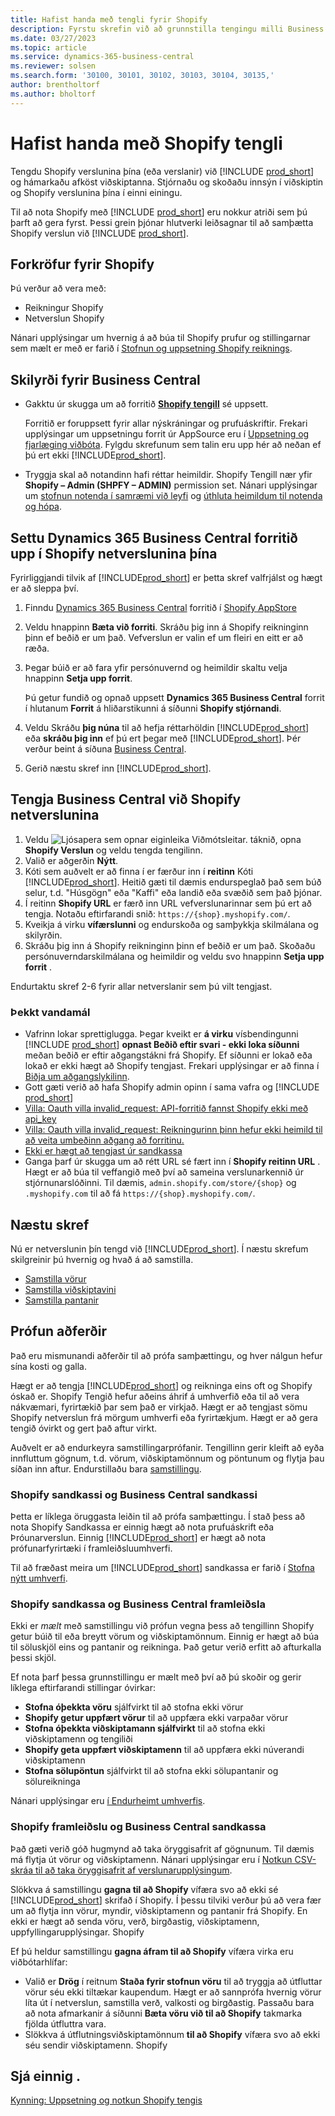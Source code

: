```yaml
---
title: Hafist handa með tengli fyrir Shopify
description: Fyrstu skrefin við að grunnstilla tengingu milli Business Central og Shopify
ms.date: 03/27/2023
ms.topic: article
ms.service: dynamics-365-business-central
ms.reviewer: solsen
ms.search.form: '30100, 30101, 30102, 30103, 30104, 30135,'
author: brentholtorf
ms.author: bholtorf
---
```


# Hafist handa með Shopify tengli

Tengdu Shopify verslunina þína (eða verslanir) við [!INCLUDE [prod_short](../includes/prod_short.md)] og hámarkaðu afköst viðskiptanna. Stjórnaðu og skoðaðu innsýn í viðskiptin og Shopify verslunina þína í einni einingu.

Til að nota Shopify með [!INCLUDE [prod_short](../includes/prod_short.md)] eru nokkur atriði sem þú þarft að gera fyrst. Þessi grein þjónar hlutverki leiðsagnar til að samþætta Shopify verslun við [!INCLUDE [prod_short](../includes/prod_short.md)].

## Forkröfur fyrir Shopify

Þú verður að vera með:

- Reikningur Shopify 
- Netverslun Shopify 

Nánari upplýsingar um hvernig á að búa til Shopify prufur og stillingarnar sem mælt er með er farið í [Stofnun og uppsetning Shopify reiknings](shopify-account.md).

## Skilyrði fyrir Business Central

- Gakktu úr skugga um að forritið **[Shopify tengill](https://go.microsoft.com/fwlink/?linkid=2196238)** sé uppsett.

  Forritið er foruppsett fyrir allar nýskráningar og prufuáskriftir. Frekari upplýsingar um uppsetningu forrit úr AppSource eru í [Uppsetning og fjarlæging viðbóta](../ui-extensions-install-uninstall.md#install). Fylgdu skrefunum sem talin eru upp hér að neðan ef þú ert ekki [!INCLUDE[prod_short](../includes/prod_short.md)].

- Tryggja skal að notandinn hafi réttar heimildir. Shopify Tengill nær yfir **Shopify  – Admin (SHPFY – ADMIN)** permission set. Nánari upplýsingar um [stofnun notenda í samræmi við leyfi](../ui-how-users-permissions.md) og [úthluta heimildum til notenda og hópa](../ui-define-granular-permissions.md).

## Settu Dynamics 365 Business Central forritið upp í Shopify netverslunina þína

Fyrirliggjandi tilvik af [!INCLUDE[prod_short](../includes/prod_short.md)] er þetta skref valfrjálst og hægt er að sleppa því.

1. Finndu [Dynamics 365 Business Central](https://apps.shopify.com/dynamics-365-business-central) forritið í [Shopify AppStore](https://apps.shopify.com/)
2. Veldu hnappinn **Bæta við forriti**. Skráðu þig inn á Shopify reikninginn þinn ef beðið er um það. Vefverslun er valin ef um fleiri en eitt er að ræða.
3. Þegar búið er að fara yfir persónuvernd og heimildir skaltu velja hnappinn **Setja upp forrit**.

   Þú getur fundið og opnað uppsett **Dynamics 365 Business Central** forrit í hlutanum **Forrit** á hliðarstikunni á síðunni **Shopify stjórnandi**.
4. Veldu Skráðu **þig núna** til að hefja réttarhöldin [!INCLUDE[prod_short](../includes/prod_short.md)] eða **skráðu þig inn** ef þú ert þegar með [!INCLUDE[prod_short](../includes/prod_short.md)]. Þér verður beint á síðuna [Business Central](https://businesscentral.dynamics.com).
5. Gerið næstu skref inn [!INCLUDE[prod_short](../includes/prod_short.md)].

## Tengja Business Central við Shopify netverslunina

1. Veldu ![Ljósapera sem opnar eiginleika Viðmótsleitar.](../media/ui-search/search_small.png "Segðu mér hvað þú vilt gera") táknið, opna **Shopify Verslun** og veldu tengda tengilinn.
2. Valið er aðgerðin **Nýtt**.  
3. Kóti sem auðvelt er að finna í er færður inn í **reitinn** Kóti [!INCLUDE[prod_short](../includes/prod_short.md)]. Heitið gæti til dæmis endurspeglað það sem búð selur, t.d. "Húsgögn" eða "Kaffi" eða landið eða svæðið sem það þjónar.
4. Í reitinn **Shopify URL** er færð inn URL vefverslunarinnar sem þú ert að tengja. Notaðu eftirfarandi snið: `https://{shop}.myshopify.com/`.
5. Kveikja á virku **vífærslunni** og endurskoða og samþykkja skilmálana og skilyrðin.
6. Skráðu þig inn á Shopify reikninginn þinn ef beðið er um það. Skoðaðu persónuverndarskilmálana og heimildir og veldu svo hnappinn **Setja upp forrit** .

Endurtaktu skref 2-6 fyrir allar netverslanir sem þú vilt tengjast.

### Þekkt vandamál

- Vafrinn lokar sprettiglugga. Þegar kveikt er **á virku** vísbendingunni [!INCLUDE [prod_short](../includes/prod_short.md)]  **opnast Beðið eftir svari - ekki loka síðunni** meðan beðið er eftir aðgangstákni frá Shopify. Ef síðunni er lokað eða lokað er ekki hægt að Shopify tengjast. Frekari upplýsingar er að finna í [Biðja um aðgangslykilinn](troubleshoot.md#request-the-access-token).
- Gott gæti verið að hafa Shopify admin opinn í sama vafra og [!INCLUDE [prod_short](../includes/prod_short.md)]
- [Villa: Oauth villa invalid_request: API-forritið fannst Shopify ekki með api_key](troubleshoot.md#error-oauth-error-invalid_request-could-not-find-shopify-api-application-with-api_key)
- [Villa: Oauth villa invalid_request: Reikningurinn þinn hefur ekki heimild til að veita umbeðinn aðgang að forritinu.](troubleshoot.md#error-oauth-error-invalid_request-your-account-does-not-have-permission-to-grant-the-requested-access-for-this-app)
- [Ekki er hægt að tengjast úr sandkassa](troubleshoot.md#verify-and-enable-permissions-to-make-http-requests-in-a-non-production-environment)
- Ganga þarf úr skugga um að rétt URL sé fært inn í **Shopify reitinn URL** . Hægt er að búa til veffangið með því að sameina verslunarkennið úr stjórnunarslóðinni. Til dæmis, `admin.shopify.com/store/{shop}`  og `.myshopify.com` til að fá `https://{shop}.myshopify.com/`.

## Næstu skref

Nú er netverslunin þín tengd við [!INCLUDE[prod_short](../includes/prod_short.md)]. Í næstu skrefum skilgreinir þú hvernig og hvað á að samstilla.

- [Samstilla vörur](synchronize-items.md)
- [Samstilla viðskiptavini](synchronize-customers.md)
- [Samstilla pantanir](synchronize-orders.md)

## Prófun aðferðir

Það eru mismunandi aðferðir til að prófa samþættingu, og hver nálgun hefur sína kosti og galla.

Hægt er að tengja [!INCLUDE[prod_short](../includes/prod_short.md)] og reikninga eins oft og Shopify óskað er.  Shopify Tengið hefur aðeins áhrif á umhverfið eða til að vera nákvæmari, fyrirtækið þar sem það er virkjað. Hægt er að tengjast sömu Shopify netverslun frá mörgum umhverfi eða fyrirtækjum. Hægt er að gera tengið óvirkt og gert það aftur virkt.

Auðvelt er að endurkeyra samstillingarprófanir. Tengillinn gerir kleift að eyða innfluttum gögnum, t.d. vörum, viðskiptamönnum og pöntunum og flytja þau síðan inn aftur. Endurstillaðu bara [samstillingu](troubleshoot.md#reset-sync).

### Shopify sandkassi og Business Central sandkassi

Þetta er líklega öruggasta leiðin til að prófa samþættingu. Í stað þess að nota Shopify Sandkassa er einnig hægt að nota prufuáskrift eða Þróunarverslun. Einnig [!INCLUDE[prod_short](../includes/prod_short.md)] er hægt að nota prófunarfyrirtæki í framleiðsluumhverfi.

Til að fræðast meira um [!INCLUDE[prod_short](../includes/prod_short.md)] sandkassa er farið í [Stofna nýtt umhverfi](/dynamics365/business-central/dev-itpro/administration/tenant-admin-center-environments#create-a-new-environment).

### Shopify sandkassa og Business Central framleiðsla

Ekki er *mælt* með samstillingu við prófun vegna þess að tengillinn Shopify getur búið til eða breytt vörum og viðskiptamönnum. Einnig er hægt að búa til söluskjöl eins og pantanir og reikninga. Það getur verið erfitt að afturkalla þessi skjöl.
 
Ef nota þarf þessa grunnstillingu er mælt með því að þú skoðir og gerir líklega eftirfarandi stillingar óvirkar:

* **Stofna óþekkta vöru** sjálfvirkt til að stofna ekki vörur
* **Shopify getur uppfært vörur** til að uppfæra ekki varpaðar vörur
* **Stofna óþekkta viðskiptamann sjálfvirkt** til að stofna ekki viðskiptamenn og tengiliði
* **Shopify geta uppfært viðskiptamenn** til að uppfæra ekki núverandi viðskiptamenn
* **Stofna sölupöntun** sjálfvirkt til að stofna ekki sölupantanir og sölureikninga

Nánari upplýsingar eru [í Endurheimt umhverfis](/dynamics365/business-central/dev-itpro/administration/tenant-admin-center-backup-restore).

### Shopify framleiðslu og Business Central sandkassa

Það gæti verið góð hugmynd að taka öryggisafrit af gögnunum. Til dæmis má flytja út vörur og viðskiptamenn. Nánari upplýsingar eru í [Notkun CSV-skráa til að taka öryggisafrit af verslunarupplýsingum](https://help.shopify.com/en/manual/shopify-admin/duplicate-store#using-csv-files-to-back-up-store-information).

Slökkva á samstillingu **gagna til að Shopify** vífæra svo að ekki sé [!INCLUDE[prod_short](../includes/prod_short.md)] skrifað í Shopify. Í þessu tilviki verður þú að vera fær um að flytja inn vörur, myndir, viðskiptamenn og pantanir frá Shopify. En ekki er hægt að senda vöru, verð, birgðastig, viðskiptamenn, uppfyllingarupplýsingar. Shopify

Ef þú heldur samstillingu **gagna áfram til að Shopify** vífæra virka eru viðbótarhlífar:

*   Valið er **Drög** í reitnum **Staða fyrir stofnun vöru** til að tryggja að útfluttar vörur séu ekki tiltækar kaupendum. Hægt er að sannprófa hvernig vörur líta út í netverslun, samstilla verð, valkosti og birgðastig. Passaðu bara að nota afmarkanir á síðunni **Bæta vöru við til að Shopify** takmarka fjölda útfluttra vara.
* Slökkva á útflutningsviðskiptamönnum **til að Shopify** vífæra svo að ekki séu sendir viðskiptamenn. Shopify

## Sjá einnig .

[Kynning: Uppsetning og notkun Shopify tengis](walkthrough-setting-up-and-using-shopify.md)  

